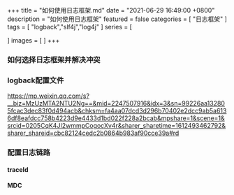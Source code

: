 +++
title = "如何使用日志框架.md"
date = "2021-06-29 16:49:00 +0800"
description = "如何使用日志框架"
featured = false
categories = [
"日志框架"
]
tags = [
"logback","slf4j","log4j"
]
series = [

]
images = [
]
+++

### 如何选择日志框架并解决冲突

### logback配置文件
https://mp.weixin.qq.com/s?__biz=MzUzMTA2NTU2Ng==&mid=2247507916&idx=3&sn=99226aa132805fcac3dec83f0d494acb&chksm=fa4aa07dcd3d296b70402e2dcc9ab5a6136df8eafdcc758b4223d9e4433d1bd022f228a2bcab&mpshare=1&scene=1&srcid=0205CqK4JI2wmmpCogocXv4r&sharer_sharetime=1612493462792&sharer_shareid=cbc82124cedc2b0864b983af90cce39a#rd

### 配置日志链路
#### traceId
#### MDC